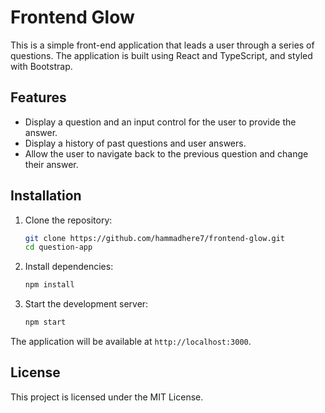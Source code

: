 # Frontend Glow

This is a simple front-end application that leads a user through a series of questions. The application is built using React and TypeScript, and styled with Bootstrap.

## Features

- Display a question and an input control for the user to provide the answer.
- Display a history of past questions and user answers.
- Allow the user to navigate back to the previous question and change their answer.

## Installation

1. Clone the repository:
    ```bash
    git clone https://github.com/hammadhere7/frontend-glow.git
    cd question-app
    ```

2. Install dependencies:
    ```bash
    npm install
    ```

3. Start the development server:
    ```bash
    npm start
    ```

The application will be available at `http://localhost:3000`.

## License

This project is licensed under the MIT License.


